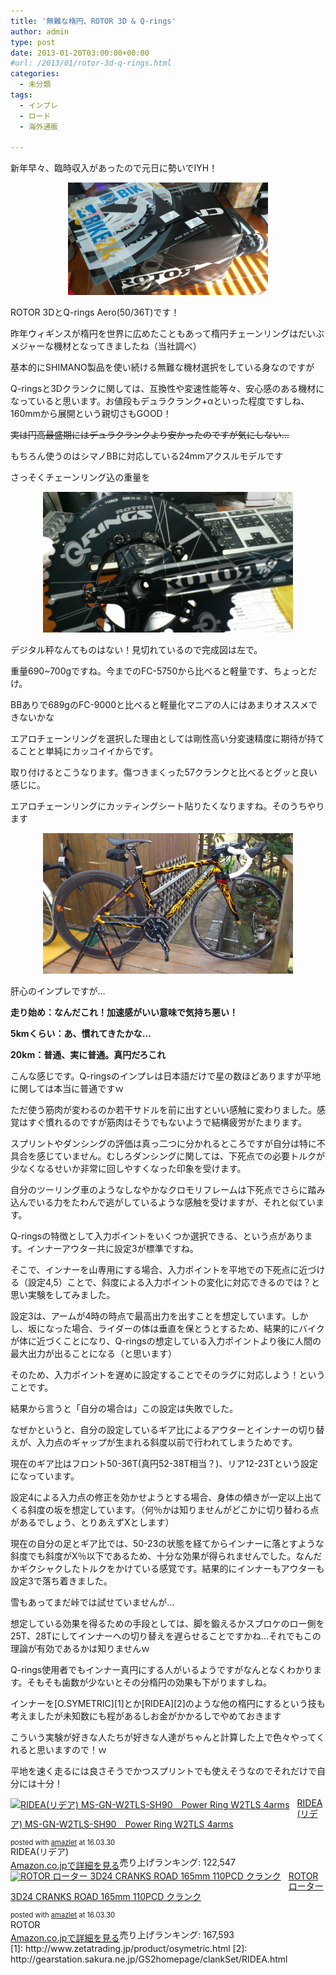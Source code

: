 ```yaml
---
title: '無難な楕円、ROTOR 3D & Q-rings'
author: admin
type: post
date: 2013-01-20T03:00:00+00:00
#url: /2013/01/rotor-3d-q-rings.html
categories:
  - 未分類
tags:
  - インプレ
  - ロード
  - 海外通販

---
```

新年早々、臨時収入があったので元日に勢いでIYH！



<div class="separator" style="clear: both; text-align: center;">
  <img border="0" height="180" src="DSC_1276.jpg" width="320" />
</div>

ROTOR 3DとQ-rings Aero(50/36T)です！

昨年ウィギンスが楕円を世界に広めたこともあって楕円チェーンリングはだいぶメジャーな機材となってきましたね（当社調べ）

基本的にSHIMANO製品を使い続ける無難な機材選択をしている身なのですが

Q-ringsと3Dクランクに関しては、互換性や変速性能等々、安心感のある機材になっていると思います。お値段もデュラクランク+αといった程度ですしね、160mmから展開という親切さもGOOD！

<strike>実は円高最盛期にはデュラクランクより安かったのですが気にしない…</strike>

もちろん使うのはシマノBBに対応している24mmアクスルモデルです

さっそくチェーンリング込の重量を

<div class="separator" style="clear: both; text-align: center;">
  <img border="0" height="225" src="DSC_1279.jpg" width="400" />
</div>

デジタル秤なんてものはない！見切れているので完成図は左で。

重量690~700gですね。今までのFC-5750から比べると軽量です、ちょっとだけ。

BBありで689gのFC-9000と比べると軽量化マニアの人にはあまりオススメできないかな

エアロチェーンリングを選択した理由としては剛性高い分変速精度に期待が持てることと単純にカッコイイからです。

取り付けるとこうなります。傷つきまくった57クランクと比べるとグッと良い感じに。

エアロチェーンリングにカッティングシート貼りたくなりますね。そのうちやります



<div class="separator" style="clear: both; text-align: center;">
  <img border="0" height="225" src="DSC_1283.jpg" width="400" />
</div>

肝心のインプレですが…

**走り始め：なんだこれ！加速感がいい意味で気持ち悪い！**

**5kmくらい：あ、慣れてきたかな…**

**20km：普通、実に普通。真円だろこれ**

こんな感じです。Q-ringsのインプレは日本語だけで星の数ほどありますが平地に関しては本当に普通ですｗ

ただ使う筋肉が変わるのか若干サドルを前に出すといい感触に変わりました。感覚はすぐ慣れるのですが筋肉はそうでもないようで結構疲労がたまります。

スプリントやダンシングの評価は真っ二つに分かれるところですが自分は特に不具合を感じていません。むしろダンシングに関しては、下死点での必要トルクが少なくなるせいか非常に回しやすくなった印象を受けます。

自分のツーリング車のようなしなやかなクロモリフレームは下死点でさらに踏み込んでいる力をたわんで逃がしているような感触を受けますが、それと似ています。

Q-ringsの特徴として入力ポイントをいくつか選択できる、という点があります。インナーアウター共に設定3が標準ですね。

そこで、インナーを山専用にする場合、入力ポイントを平地での下死点に近づける（設定4,5）ことで、斜度による入力ポイントの変化に対応できるのでは？と思い実験をしてみました。

設定3は、アームが4時の時点で最高出力を出すことを想定しています。しかし、坂になった場合、ライダーの体は垂直を保とうとするため、結果的にバイクが体に近づくことになり、Q-ringsの想定している入力ポイントより後に人間の最大出力が出ることになる（と思います）

そのため、入力ポイントを遅めに設定することでそのラグに対応しよう！ということです。

結果から言うと「自分の場合は」この設定は失敗でした。

なぜかというと、自分の設定しているギア比によるアウターとインナーの切り替えが、入力点のギャップが生まれる斜度以前で行われてしまうためです。

現在のギア比はフロント50-36T(真円52-38T相当？)、リア12-23Tという設定になっています。

設定4による入力点の修正を効かせようとする場合、身体の傾きが一定以上出てくる斜度の坂を想定しています。（何％かは知りませんがどこかに切り替わる点があるでしょう、とりあえずXとします）

現在の自分の足とギア比では、50-23の状態を経てからインナーに落とすような斜度でも斜度がX％以下であるため、十分な効果が得られませんでした。なんだかギクシャクしたトルクをかけている感覚です。結果的にインナーもアウターも設定3で落ち着きました。

雪もあってまだ峠では試せていませんが…

想定している効果を得るための手段としては、脚を鍛えるかスプロケのロー側を25T、28Tにしてインナーへの切り替えを遅らせることですかね…それでもこの理論が有効であるかは知りませんｗ

Q-rings使用者でもインナー真円にする人がいるようですがなんとなくわかります。そもそも歯数が少ないとその分楕円の効果も下がりますしね。

インナーを[O.SYMETRIC][1]とか[RIDEA][2]のような他の楕円にするという技も考えましたが未知数にも程があるしお金がかかるしでやめておきます

こういう実験が好きな人たちが好きな人達がちゃんと計算した上で色々やってくれると思いますので！ｗ

平地を速く走るには良さそうでかつスプリントでも使えそうなのでそれだけで自分には十分！

<div class="amazlet-box" style="margin-bottom:0px;">
  <div class="amazlet-image" style="float:left;margin:0px 12px 1px 0px;">
    <a href="http://www.amazon.co.jp/exec/obidos/ASIN/B00LSH9PG4/gensobunya-22/ref=nosim/" name="amazletlink" target="_blank"><img src="https://images-fe.ssl-images-amazon.com/images/I/519j3uoCwRL._SL160_.jpg" alt="RIDEA(リデア) MS-GN-W2TLS-SH90　Power Ring W2TLS 4arms" style="border: none;" /></a>
  </div>

  <div class="amazlet-info" style="line-height:120%; margin-bottom: 10px">
    <div class="amazlet-name" style="margin-bottom:10px;line-height:120%">
<a href="http://www.amazon.co.jp/exec/obidos/ASIN/B00LSH9PG4/gensobunya-22/ref=nosim/" name="amazletlink" target="_blank">RIDEA(リデア) MS-GN-W2TLS-SH90　Power Ring W2TLS 4arms</a></p>

<div class="amazlet-powered-date" style="font-size:80%;margin-top:5px;line-height:120%">
  posted with <a href="http://www.amazlet.com/" title="amazlet" target="_blank">amazlet</a> at 16.03.30
</div>


<div class="amazlet-detail">
RIDEA(リデア) <br />売り上げランキング: 122,547


<div class="amazlet-sub-info" style="float: left;">
<div class="amazlet-link" style="margin-top: 5px">
  <a href="http://www.amazon.co.jp/exec/obidos/ASIN/B00LSH9PG4/gensobunya-22/ref=nosim/" name="amazletlink" target="_blank">Amazon.co.jpで詳細を見る</a>
</div>

  </div>

  <div class="amazlet-footer" style="clear: left">
  </div>
</div>

<div class="amazlet-box" style="margin-bottom:0px;">
  <div class="amazlet-image" style="float:left;margin:0px 12px 1px 0px;">
    <a href="http://www.amazon.co.jp/exec/obidos/ASIN/B00SS8YPGG/gensobunya-22/ref=nosim/" name="amazletlink" target="_blank"><img src="https://images-fe.ssl-images-amazon.com/images/I/414hm5g%2BfWL._SL160_.jpg" alt="ROTOR ローター 3D24 CRANKS ROAD 165mm 110PCD クランク" style="border: none;" /></a>
  </div>

  <div class="amazlet-info" style="line-height:120%; margin-bottom: 10px">
    <div class="amazlet-name" style="margin-bottom:10px;line-height:120%">
<a href="http://www.amazon.co.jp/exec/obidos/ASIN/B00SS8YPGG/gensobunya-22/ref=nosim/" name="amazletlink" target="_blank">ROTOR ローター 3D24 CRANKS ROAD 165mm 110PCD クランク</a></p>

<div class="amazlet-powered-date" style="font-size:80%;margin-top:5px;line-height:120%">
  posted with <a href="http://www.amazlet.com/" title="amazlet" target="_blank">amazlet</a> at 16.03.30
</div>


<div class="amazlet-detail">
ROTOR <br />売り上げランキング: 167,593


<div class="amazlet-sub-info" style="float: left;">
<div class="amazlet-link" style="margin-top: 5px">
  <a href="http://www.amazon.co.jp/exec/obidos/ASIN/B00SS8YPGG/gensobunya-22/ref=nosim/" name="amazletlink" target="_blank">Amazon.co.jpで詳細を見る</a>
</div>

  </div>

  <div class="amazlet-footer" style="clear: left">
  </div>
</div>
 [1]: http://www.zetatrading.jp/product/osymetric.html
 [2]: http://gearstation.sakura.ne.jp/GS2homepage/clankSet/RIDEA.html